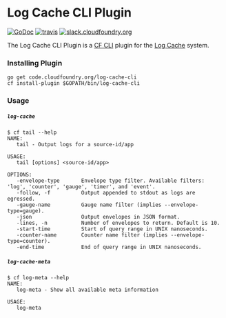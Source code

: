 Log Cache CLI Plugin
====================
[![GoDoc][go-doc-badge]][go-doc] [![travis][travis-badge]][travis] [![slack.cloudfoundry.org][slack-badge]][loggregator-slack]

The Log Cache CLI Plugin is a [CF CLI](cf-cli) plugin for the [Log
Cache](log-cache) system.

### Installing Plugin

```
go get code.cloudfoundry.org/log-cache-cli
cf install-plugin $GOPATH/bin/log-cache-cli
```

### Usage

##### `log-cache`

```
$ cf tail --help
NAME:
   tail - Output logs for a source-id/app

USAGE:
   tail [options] <source-id/app>

OPTIONS:
   -envelope-type       Envelope type filter. Available filters: 'log', 'counter', 'gauge', 'timer', and 'event'.
   -follow, -f          Output appended to stdout as logs are egressed.
   -gauge-name          Gauge name filter (implies --envelope-type=gauge).
   -json                Output envelopes in JSON format.
   -lines, -n           Number of envelopes to return. Default is 10.
   -start-time          Start of query range in UNIX nanoseconds.
   -counter-name        Counter name filter (implies --envelope-type=counter).
   -end-time            End of query range in UNIX nanoseconds.
```

##### `log-cache-meta`

```
$ cf log-meta --help
NAME:
   log-meta - Show all available meta information

USAGE:
   log-meta
```

[log-cache]: https://code.cloudfoundry.org/log-cache-release
[cf-cli]: https://code.cloudfoundry.org/cli

[slack-badge]:              https://slack.cloudfoundry.org/badge.svg
[loggregator-slack]:        https://cloudfoundry.slack.com/archives/loggregator
[go-doc-badge]:             https://godoc.org/code.cloudfoundry.org/log-cache-cli?status.svg
[go-doc]:                   https://godoc.org/code.cloudfoundry.org/log-cache-cli
[travis-badge]:             https://travis-ci.org/cloudfoundry-incubator/log-cache-cli.svg?branch=master
[travis]:                   https://travis-ci.org/cloudfoundry-incubator/log-cache-cli?branch=master
